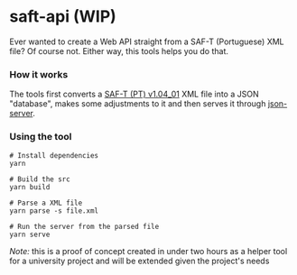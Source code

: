 # saft-api (WIP)

Ever wanted to create a Web API straight from a SAF-T (Portuguese) XML file? Of course not. Either way, this tools helps you do that. 

### How it works
The tools first converts a [SAF-T (PT) v1.04_01](http://info.portaldasfinancas.gov.pt/apps/saft-pt04/SAFTPT1.04_01.xsd) XML file into a JSON "database", makes some adjustments to it and then serves it through [json-server](https://github.com/typicode/json-server).

### Using the tool

```
# Install dependencies
yarn

# Build the src
yarn build

# Parse a XML file
yarn parse -s file.xml

# Run the server from the parsed file
yarn serve
```

*Note:* this is a proof of concept created in under two hours as a helper tool for a university project and will be extended given the project's needs
